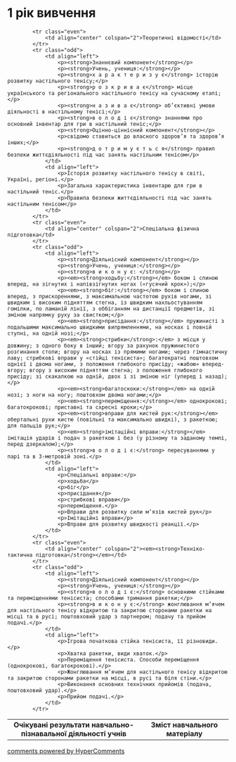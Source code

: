 <div id="hypercomments_widget" class="js-hypercomments-widget invisible"></div>

1 рік вивчення
=============================

<table>
  <body>
    <tr>
<td align="center" width="60%"><strong>Очікувані результати навчально-пізнавальної діяльності учнів</strong></td>
<td align="center" width="40%"><strong>Зміст навчального матеріалу</strong></td>
    </tr>

            <tr class="even">
                <td align="center" colspan="2">Теоретичні відомості</td>
            </tr>
            <tr class="odd">
                <td align="left">
                    <p><strong>Знаннєвий компонент</strong></p>
                    <p><strong>Учень, учениця:</strong></p>
                    <p><strong>х а р а к т е р и з у є</strong> історію розвитку настільного тенісу;</p>
                    <p><strong>р о з к р и в а є</strong> місце українського та регіонального настільного тенісу на сучасному етапі;</p>
                    <p><strong>н а з и в а є</strong> об’єктивні умови діяльності в настільному тенісі;</p>
                    <p><strong>в о л о д і є</strong> знаннями про основний інвентар для гри в настільний теніс;</p>
                    <p><strong>Оцінно-ціннісний компонент</strong></p>
                    <p>свідомо ставиться до власного здоров’я та здоров’я інших;</p>
                    <p><strong>д о т р и м у є т ь с я</strong> правил безпеки життєдіяльності під час занять настільним тенісом</p>
                </td>
                <td align="left">
                    <p>Історія розвитку настільного тенісу в світі, Україні, регіоні.</p>
                    <p>Загальна характеристика інвентарю для гри в настільний теніс.</p>
                    <p>Правила безпеки життєдіяльності під час занять настільним тенісом</p>
                </td>
            </tr>
            <tr class="even">
                <td align="center" colspan="2">Спеціальна фізична підготовка</td>
            </tr>
            <tr class="odd">
                <td align="left">
                    <p><strong>Діяльнісний компонент</strong></p>
                    <p><strong>Учень, учениця:</strong></p>
                    <p><strong>в и к о н у є: </strong></p>
                    <p><em><strong>ходьбу:</strong></em> боком і спиною вперед, на зігнутих і напівзігнутих ногах («гусячий крок»);</p>
                    <p><em><strong>біг:</strong></em> боком і спиною вперед, з прискореннями, з максимальною частотою рухів ногами, зі швидким і високим підняттям стегна, із швидким нахльостуванням гомілки, по ламаній лінії, з оббіганням на дистанції предметів, зі зміною напрямку руху за свистком;</p>
                    <p><em><strong>присідання:</strong></em> пружинисті з подальшими максимально швидкими випрямленнями, на носках і повній ступні, на одній нозі;</p>
                    <p><em><strong>стрибки</strong>:</em> з місця у довжину; з одного боку в інший; вгору за рахунок пружинистого розгинання стопи; вгору на носках із прямими ногами; через гімнастичну лаву; стрибкові вправи у «стійці тенісиста»; багатократні поштовхом однієї і двома ногами, з положення глибокого присіду; «жабою» вперед-вгору; вгору з високим підняттям стегна; з положення глибокого присіду; зі скакалкою на одній, двох і зі зміною ніг (уперед і назад);</p>
                    <p><em><strong>багатоскоки:</strong></em> на одній нозі; з ноги на ногу; поштовхом двома ногами;</p>
                    <p><em><strong>переміщення:</strong></em> однокрокові; багатокрокові; приставні та схресні кроки;</p>
                    <p><em><strong>вправи для кистей рук:</strong></em> обертальні рухи кистю (повільні та максимально швидкі), з ракеткою; для пальців рук;</p>
                    <p><em><strong>імітаційні вправи:</strong></em> імітація ударів і подач з ракеткою і без (у різному та заданому темпі, перед дзеркалом);</p>
                    <p><strong>в о л о д і є:</strong> пересуваннями у парі та в 3-метровій зоні.</p>
                </td>
                <td align="left">
                    <p>Спеціальні вправи:</p>
                    <p>ходьба</p>
                    <p>біг</p>
                    <p>присідання</p>
                    <p>стрибкові вправи</p>
                    <p>переміщення.</p>
                    <p>Вправи для розвитку сили м’язів кистей рук</p>
                    <p>Імітаційні вправи</p>
                    <p>Вправи для розвитку швидкості реакції.</p>
                </td>
            </tr>
            <tr class="even">
                <td align="center" colspan="2"><em><strong>Техніко-тактична підготовка</strong></em></td>
            </tr>
            <tr class="odd">
                <td align="left">
                    <p><strong>Діяльнісний компонент</strong></p>
                    <p><strong>Учень, учениця:</strong></p>
                    <p><strong>в о л о д і є:</strong> основними стійками та переміщеннями тенісиста; способами тримання ракетки;</p>
                    <p><strong>в и к о н у є:</strong> жонглювання м’ячем для настільного тенісу відкритою та закритою сторонами ракетки на місці та в русі; поштовховий удар з партнером; подачу та прийом подачі.</p>
                </td>
                <td align="left">
                    <p>Ігрова початкова стійка тенісиста, її різновиди.</p>
                    <p>Хватка ракетки, види хваток.</p>
                    <p>Переміщення тенісиста. Способи переміщення (однокрокові, багатокрокові).</p>
                    <p>Жонглювання м’ячем для настільного тенісу відкритою та закритою сторонами ракетки на місці, в русі та біля стіни.</p>
                    <p>Виконання основних технічних прийомів (подача, поштовховий удар).</p>
                    <p>Прийом подачі.</p>
                </td>
            </tr>
  </body>
</table>

<div class="js-hypercomments-container">
    <a href="http://hypercomments.com" class="hc-link" title="comments widget">comments powered by HyperComments</a>
</div>